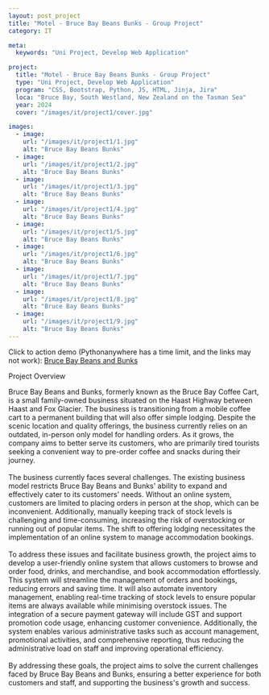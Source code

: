 ```yaml
---
layout: post_project
title: "Motel - Bruce Bay Beans Bunks - Group Project"
category: IT

meta:
  keywords: "Uni Project, Develop Web Application"

project:
  title: "Motel - Bruce Bay Beans Bunks - Group Project"
  type: "Uni Project, Develop Web Application"
  program: "CSS, Bootstrap, Python, JS, HTML, Jinja, Jira"
  loca: "Bruce Bay, South Westland, New Zealand on the Tasman Sea"
  year: 2024
  cover: "/images/it/project1/cover.jpg"

images:
  - image:
    url: "/images/it/project1/1.jpg"
    alt: "Bruce Bay Beans Bunks"
  - image:
    url: "/images/it/project1/2.jpg"
    alt: "Bruce Bay Beans Bunks"
  - image:
    url: "/images/it/project1/3.jpg"
    alt: "Bruce Bay Beans Bunks"
  - image:
    url: "/images/it/project1/4.jpg"
    alt: "Bruce Bay Beans Bunks"
  - image:
    url: "/images/it/project1/5.jpg"
    alt: "Bruce Bay Beans Bunks"
  - image:
    url: "/images/it/project1/6.jpg"
    alt: "Bruce Bay Beans Bunks"
  - image:
    url: "/images/it/project1/7.jpg"
    alt: "Bruce Bay Beans Bunks"
  - image:
    url: "/images/it/project1/8.jpg"
    alt: "Bruce Bay Beans Bunks"
  - image:
    url: "/images/it/project1/9.jpg"
    alt: "Bruce Bay Beans Bunks"
---
```

<p>Click to action demo (Pythonanywhere has a time limit, and the links may not work):
    <a href="https://junsunujuss.pythonanywhere.com/">Bruce Bay Beans and Bunks</a>
</p>
<div class="sub-title">Project Overview</div>
<p>Bruce Bay Beans and Bunks, formerly known as the Bruce Bay Coffee Cart, is a small family-owned business situated on the Haast Highway between Haast and Fox Glacier. The business is transitioning from a mobile coffee cart to a permanent building that will also offer simple lodging. Despite the scenic location and quality offerings, the business currently relies on an outdated, in-person only model for handling orders. As it grows, the company aims to better serve its customers, who are primarily tired tourists seeking a convenient way to pre-order coffee and snacks during their journey.
<br><br>
The business currently faces several challenges. The existing business model restricts Bruce Bay Beans and Bunks' ability to expand and effectively cater to its customers' needs. Without an online system, customers are limited to placing orders in person at the shop, which can be inconvenient. Additionally, manually keeping track of stock levels is challenging and time-consuming, increasing the risk of overstocking or running out of popular items. The shift to offering lodging necessitates the implementation of an online system to manage accommodation bookings.
<br><br>
To address these issues and facilitate business growth, the project aims to develop a user-friendly online system that allows customers to browse and order food, drinks, and merchandise, and book accommodation effortlessly. This system will streamline the management of orders and bookings, reducing errors and saving time. It will also automate inventory management, enabling real-time tracking of stock levels to ensure popular items are always available while minimising overstock issues. The integration of a secure payment gateway will include GST and support promotion code usage, enhancing customer convenience. Additionally, the system enables various administrative tasks such as account management, promotional activities, and comprehensive reporting, thus reducing the administrative load on staff and improving operational efficiency.
<br><br>
By addressing these goals, the project aims to solve the current challenges faced by Bruce Bay Beans and Bunks, ensuring a better experience for both customers and staff, and supporting the business's growth and success.</p>